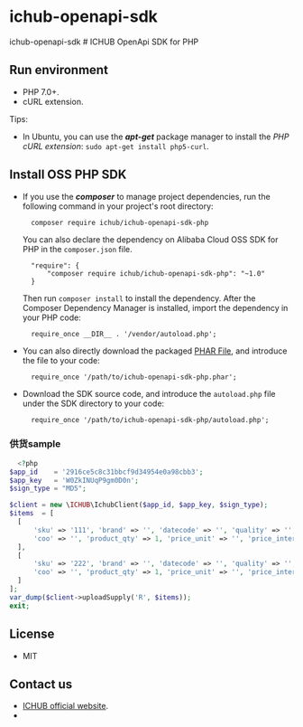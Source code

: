 # ichub-openapi-sdk
ichub-openapi-sdk
﻿# ICHUB OpenApi SDK for PHP

## Run environment
- PHP 7.0+.
- cURL extension.

Tips:

- In Ubuntu, you can use the ***apt-get*** package manager to install the *PHP cURL extension*: `sudo apt-get install php5-curl`.

## Install OSS PHP SDK

- If you use the ***composer*** to manage project dependencies, run the following command in your project's root directory:

        composer require ichub/ichub-openapi-sdk-php

   You can also declare the dependency on Alibaba Cloud OSS SDK for PHP in the `composer.json` file.

        "require": {
            "composer require ichub/ichub-openapi-sdk-php": "~1.0"
        }

   Then run `composer install` to install the dependency. After the Composer Dependency Manager is installed, import the dependency in your PHP code: 

        require_once __DIR__ . '/vendor/autoload.php';

- You can also directly download the packaged [PHAR File][releases-page], and 
   introduce the file to your code: 

        require_once '/path/to/ichub-openapi-sdk-php.phar';

- Download the SDK source code, and introduce the `autoload.php` file under the SDK directory to your code: 

        require_once '/path/to/ichub-openapi-sdk-php/autoload.php';


### 供货sample

  ```php 
    <?php
$app_id    = '2916ce5c8c31bbcf9d34954e0a98cbb3';
$app_key   = 'W0ZkINUqP9gm0D0n';
$sign_type = "MD5";

$client = new \ICHUB\IchubClient($app_id, $app_key, $sign_type);
$items  = [
    [
        'sku' => '111', 'brand' => '', 'datecode' => '', 'quality' => '', 'date_of_delivery' => '', 'moq' => '',
        'coo' => '', 'product_qty' => 1, 'price_unit' => '', 'price_interval' => '', 'description' => '', 'product_code' => ''
    ],
    [
        'sku' => '222', 'brand' => '', 'datecode' => '', 'quality' => '', 'date_of_delivery' => '', 'moq' => '',
        'coo' => '', 'product_qty' => 1, 'price_unit' => '', 'price_interval' => '', 'description' => '', 'product_code' => ''
    ]
];
var_dump($client->uploadSupply('R', $items));
exit;
```


## License

- MIT

## Contact us

- [ICHUB  official website](https://www.ichub.com).
-

[releases-page]: https://github.com/aliyun/aliyun-oss-php-sdk/releases
[phar-composer]: https://github.com/clue/phar-composer


